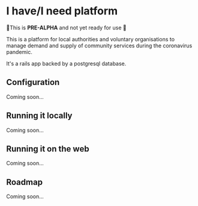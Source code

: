 # I have/I need platform

🚨This is **PRE-ALPHA** and not yet ready for use 🚨

This is a platform for local authorities and voluntary organisations to manage demand and supply of community services during the coronavirus pandemic.

It's a rails app backed by a postgresql database.

## Configuration

Coming soon...

## Running it locally

Coming soon...

## Running it on the web

Coming soon...

## Roadmap

Coming soon...
